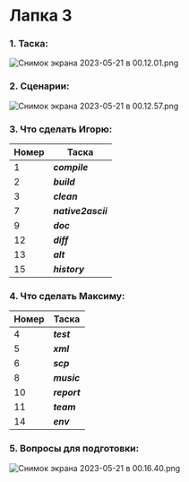 # Лапка 3

### 1. Таска:

![Снимок экрана 2023-05-21 в 00.12.01.png](..%2F..%2F..%2F..%2F..%2F..%2Fvar%2Ffolders%2Fv5%2Fr3q305vn4n363gd0tbkk7zqh0000gn%2FT%2FTemporaryItems%2FNSIRD_screencaptureui_qadYEE%2F%D0%A1%D0%BD%D0%B8%D0%BC%D0%BE%D0%BA%20%D1%8D%D0%BA%D1%80%D0%B0%D0%BD%D0%B0%202023-05-21%20%D0%B2%2000.12.01.png)


### 2. Сценарии:

![Снимок экрана 2023-05-21 в 00.12.57.png](..%2F..%2F..%2F..%2F..%2F..%2Fvar%2Ffolders%2Fv5%2Fr3q305vn4n363gd0tbkk7zqh0000gn%2FT%2FTemporaryItems%2FNSIRD_screencaptureui_GBTTRt%2F%D0%A1%D0%BD%D0%B8%D0%BC%D0%BE%D0%BA%20%D1%8D%D0%BA%D1%80%D0%B0%D0%BD%D0%B0%202023-05-21%20%D0%B2%2000.12.57.png)

### 3. Что сделать Игорю:

| Номер | Таска              |
|-------|--------------------|
| 1     | ***compile***      |
| 2     | ***build***        |
| 3     | ***clean***        |
| 7     | ***native2ascii*** |
| 9     | ***doc***          |
| 12    | ***diff***         |
| 13    | ***alt***          |
| 15    | ***history***      |


### 4. Что сделать Максиму:

| Номер | Таска        |
|-------|--------------|
| 4     | ***test***   |
| 5     | ***xml***    |
| 6     | ***scp***    |
| 8     | ***music***  |
| 10    | ***report*** |
| 11    | ***team***   |
| 14    | ***env***    |

### 5. Вопросы для подготовки:

![Снимок экрана 2023-05-21 в 00.16.40.png](..%2F..%2F..%2F..%2F..%2F..%2Fvar%2Ffolders%2Fv5%2Fr3q305vn4n363gd0tbkk7zqh0000gn%2FT%2FTemporaryItems%2FNSIRD_screencaptureui_RK7sIO%2F%D0%A1%D0%BD%D0%B8%D0%BC%D0%BE%D0%BA%20%D1%8D%D0%BA%D1%80%D0%B0%D0%BD%D0%B0%202023-05-21%20%D0%B2%2000.16.40.png)